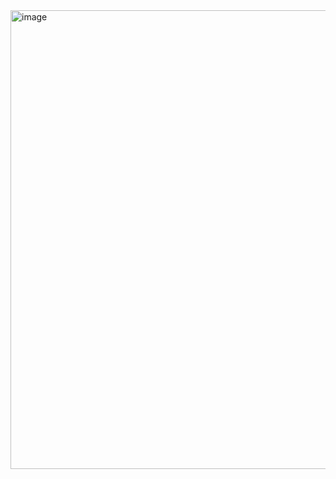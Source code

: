 <img width="1301" height="734" alt="image" src="https://github.com/user-attachments/assets/4255a6f9-8c20-4849-9b0d-602761770b8c" />
